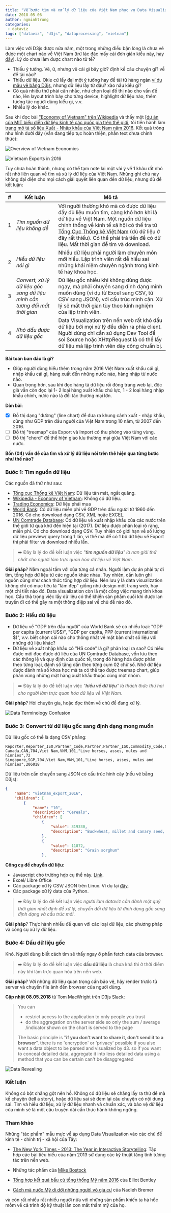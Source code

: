 ```yaml
---
title: "Về bước tìm và xử lý dữ liệu của Việt Nam phục vụ Data Visualization nền web"
date: 2018-05-06
author: ngminhtrung
categories:
 - dataviz
tags: ["dataviz", "d3js", "dataprocessing", "vietnam"]
---
```


Làm việc với D3js được nửa năm, một trong những điều bận lòng là chưa vẽ được một chart nào về Việt Nam (trừ lác đác mấy cái đơn giản kiểu [này](https://ngminhtrung.github.io/d3/vietnam/vn-unemployment-2016), hay [đây](https://ngminhtrung.github.io/d3/vietnam/groupedbar/index.html)). Lý do chưa làm được chart nào tử tế? 
- Thiếu ý tưởng. Vẽ, ừ, nhưng vẽ cái gì bây giờ? định kể câu chuyện gì? về đề tài nào?
- Thiếu dữ liệu. Okie cứ lấy đại một ý tưởng hay đề tài từ hàng ngàn [ví dụ mẫu vẽ bằng D3js](https://github.com/d3/d3/wiki/Gallery), nhưng dữ liệu lấy từ đâu? xào nấu kiểu gì?
- Có quá nhiều thứ phải cân nhắc, như chọn loại đồ thị nào cho vấn đề nào, lên layout trình bày cho từng device, highlight dữ liệu nào, thêm tương tác người dùng kiểu gì, v.v.
- Nhiều lý do khác.

Sau khi đọc bài ["Economy of Vietnam" trên Wikipedia](https://en.wikipedia.org/wiki/Economy_of_Vietnam) và thấy một [[dự án của MIT biểu diễn dữ liệu kinh tế các quốc gia trên thế giới](https://atlas.media.mit.edu/vi/profile/country/vnm/), tôi tiến hành làm [trang mô tả số liệu Xuất - Nhập khẩu của Việt Nam năm 2016](https://ngminhtrung.github.io/d3/vietnam/export/). Kết quả trông như hình dưới đây (vẫn đang tiếp tục hoàn thiện, phần text chưa chính thức):

![Overview of Vietnam Economics](image001_01.gif)

![Vietnam Exports in 2016](image001_02.gif)

Tuy chưa hoàn thành, nhưng có thể tạm note lại một vài ý về 1 khâu rất nhỏ rất nhỏ liên quan về tìm và xử lý dữ liệu của Việt Nam. Nhũng ghi chú này không đại diện cho mọi cách giải quyết liên quan đến dữ liệu, nhưng đủ để kết luận:

| # | Kết luận | Mô tả |
|---|---        |---    |
| 1 | *Tìm nguồn dữ liệu không dễ* | Với người thường khó mà có được dữ liệu đầy đủ liệu muốn tìm, càng khó hơn khi là dữ liệu về Việt Nam. Một nguồn dữ liệu chính thống về kinh tế xã hội có thể tra từ [Tổng Cục Thống kê Việt Nam](https://www.gso.gov.vn/Default.aspx?tabid=217) (dù dữ liệu ở đây rất thiếu). Có thể phải trả tiền để có dữ liệu. Mất thời gian để tìm và download. |
| 2 | *Hiểu dữ liệu nói gì* | Nhiều dữ liệu phải người làm chuyên môn mới hiểu. Lập trình viên rất dễ hiểu sai những khái niệm chuyên ngành trong kinh tế hay khoa học. |
| 3 | *Convert, xử lý dữ liệu gốc sang dữ liệu mình cần tương đối mất thời gian* | Dữ liệu gốc nhiều khi không dùng được ngay, mà phải chuyển sang định dạng mình muốn dùng (ví dụ từ Excel sang CSV, từ CSV sang JSON), với cấu trúc mình cân. Xử lý sẽ mất thời gian tùy theo kinh nghiệm của lập trình viên. |
| 4 | *Khó dấu được dữ liệu gốc* | Data Visualization trên nền web rất khó dấu dữ liệu bởi mọi xử lý đều diễn ra phía client. Người dùng chỉ cần sử dụng Dev Tool để soi Source hoặc XHttpRequest là có thể lấy dữ liệu mà lập trình viên dày công chuẩn bị.| 

**Bài toán ban đầu là gì?** 
- Giúp người dùng hiểu thêm trong năm 2016 Việt Nam xuất khẩu cái gì, nhập khẩu cái gì, hàng xuất đến những nước nào, hàng nhập từ nước nào. 
- Quan trọng hơn, sau khi đọc hàng tá dữ liệu rồi đóng trang web lại, độc giả vẫn còn đọc lại 1- 2 loại hàng xuất khẩu chủ lực, 1 - 2 loại hàng nhập khẩu chính, nước nào là đối tác thương mại lớn.

**Dàn bài**:
- [x] Đồ thị dạng "đường" (line chart) để đưa ra khung cảnh xuất - nhập khẩu, cũng như GDP trên đầu người của Việt Nam trong 10 năm, từ 2007 đến 2016.
- [ ] Đồ thị "treemap" của Export và Import có thu phóng vào từng vùng.
- [ ] Đồ thị "chord" để thể hiện giao lưu thương mại giữa Việt Nam với các nước.

**Bốn (04) vấn đề của tìm và xử lý dữ liệu nói trên thể hiện qua từng bước như thế nào?**

### Bước 1: Tìm nguồn dữ liệu

Các nguồn đã thử như sau:
- [Tổng cục Thống kê Việt Nam](https://www.gso.gov.vn/default.aspx?tabid=629): Dữ liệu tản mát, ngắt quãng. 
- [Wikipedia - Economy of Vietnam](https://en.wikipedia.org/wiki/Economy_of_Vietnam): Không có dữ liệu.
- [Trading Economics](https://tradingeconomics.com): Dữ liệu phải mua
- [World Bank](https://data.worldbank.org/indicator/NY.GDP.PCAP.CD?end=2016&name_desc=false&start=2000&view=chart): Có dữ liệu miễn phí về GDP trên đầu người từ 1960 đến 2016. Có cho download dạng CSV, XML hoặc EXCEL.
- [UN Comtrade Database](https://comtrade.un.org/): Có dữ liệu về xuất nhập khẩu của các nước trên thế giới từ quá khứ đến hiện tại (2017). Dữ liệu được phân loại rõ ràng, miễn phí. Có cho download dạng CSV. Tuy nhiên có giới hạn về số lượng dữ liệu preview/ query trong 1 lần, vì thế mà để có 1 bộ dữ liệu về Export thì phải filter và download nhiều lần.

> ➡️ Đây là lý do để kết luận việc *"**tìm nguồn dữ liệu**" là nan giải thứ nhất cho người làm trực quan hóa dữ liệu về Việt Nam*.

**Giải pháp**? Nằm ngoài tầm với của từng cá nhân. Người làm dự án phải tự đi tìm, tổng hợp dữ liệu từ các nguồn khác nhau. Tuy nhiên, cần luôn ghi nguồn cũng như cách thức tổng hợp dữ liệu. Nên lưu ý là data visualization không chỉ có mục tiêu là "làm đẹp" giống như design một trang web, hay một chi tiết nào đó. Data visualization còn là một công việc mang tính khoa học. Cẩu thả trong việc lấy dữ liệu có thể khiến sản phẩm cuối khi được lan truyền đi có thể gây ra một thông điệp sai về chủ đề nào đó.

### Bước 2: Hiểu dữ liệu

- Dữ liệu về "GDP trên đầu người" của World Bank sẽ có nhiều loại: "GDP per capita (current US$)", "GDP per capita, PPP (current international $)", v.v. biết chọn cái nào cho thống nhất về mặt bản chất số liệu với những dữ liệu khác?
- Dữ liệu về xuất nhập khẩu có "HS code" là gì? phân loại ra sao? Có hiểu được mới đọc được dữ liệu của UN Comtrade Database, vốn lưu theo các thông lệ và quy định của quốc tế, trong đó hàng hóa được phân theo từng loại, đánh số tăng dần theo từng cụm 02 chữ số. Nhờ dữ liệu được đánh mã số khoa học mà ta có thể tạo được treemap chart, giúp phân vùng những mặt hàng xuất khẩu thuộc cùng một nhóm.

> ➡️ Đây là lý do để kết luận việc *"**hiểu về dữ liệu**" là thách thức thứ hai cho người làm trực quan hóa dữ liệu về Việt Nam*.

**Giải pháp**? Hỏi chuyên gia, hoặc đọc thêm về chủ đề đang xử lý.

![Data Terminology Confusion](image002.png)


### Bước 3: Convert từ dữ liệu gốc sang định dạng mong muốn

Dữ liệu gốc có thể là dạng CSV phẳng:

```csv
Reporter,Reporter_ISO,Partner_Code,Partner,Partner_ISO,Commodity_Code,Commodity,Trade_Value
Canada,CAN,704,Viet Nam,VNM,101,"Live horses, asses, mules and hinnies",72
Singapore,SGP,704,Viet Nam,VNM,101,"Live horses, asses, mules and hinnies",206018
```

Dữ liệu trên cần chuyển sang JSON có cấu trúc hình cây (nếu vẽ bằng D3js):

```json 
{
    "name": "vietnam_export_2016",
    "children": [
        {
            "name": "10",
            "description": "Cereals",
            "children": [
                {
                    "value": 319330,
                    "description": "Buckwheat, millet and canary seed, other cereals"
                },
                {
                    "value": 11872,
                    "description": "Grain sorghum"
                },
```

**Công cụ để chuyển dữ liệu**:
- Javascript cho trường hợp cụ thể này. [Link](https://ngminhtrung.github.io/d3/vietnam/export/data-converting.js).
- Excel/ Libre Office
- Các package xử lý CSV/ JSON trên Linux. Ví dụ tại [đây](https://kipalog.com/posts/Xu-ly-CSV-data-voi-csvkit-tren-giao-dien-dong-lenh).
- Các package xử lý data của Python.

> ➡️ Đây là lý do để kết luận việc *người làm dataviz cần dành một quỹ thời gian nhất định để xử lý, chuyển đổi dữ liệu từ định dạng gốc sang định dạng và cấu trúc mới*.

**Giải pháp**? Thực hành nhiều để quen với các loại dữ liệu, các phương pháp và công cụ xử lý dữ liệu.


### Bước 4: Dấu dữ liệu gốc

Khó. Người dùng biết cách tìm sẽ thấy ngay ở phần fetch data của browser.

> ➡️ Đây là lý do để kết luận việc **dấu dữ liệu** là chưa khả thi ở thời điểm này khi làm trực quan hóa trên nền web.

**Giải pháp**? Với những dữ liệu quan trọng cần bảo vệ, hãy render trước từ server và chuyển file ảnh đến browser của người dùng.

**Cập nhật 08.05.2018** từ Tom MacWright trên D3js Slack:
> You can
>- restrict access to the application to only people you trust
>- do the aggregation on the server side so only the sum / average /indicator shown on the chart is served to the page
>
> The basic principle is "**if you don't want to share it, don't send it to a browser**". there is no 'encryption' or 'privacy' possible if you also want a data object to be parsed and visualized by d3. so if you want to conceal detailed data, aggregate it into less detailed data using a method that you can be certain can't be disaggregated

![Data Revealing](image003.png)

### Kết luận

Không có bột chẳng gột nên hồ. Không có dữ liệu sẽ chẳng lấy ra thứ để mà kể chuyện (tell a story), hoặc dữ liệu sai sẽ đem lại câu chuyện có nội dung sai. Tìm và hiểu dữ liệu, xử lý dữ liệu nhanh và chuẩn xác, và bảo vệ dữ liệu của mình sẽ là một câu truyện dài cần thực hành không ngừng.

### Tham khảo

Những "tác phẩm" mẫu mực về áp dụng Data Visualization vào các chủ đề kinh tế - chính trị - xã hội của Tây:

- [The New York Times - 2013: The Year in Interactive Storytelling](http://www.nytimes.com/newsgraphics/2013/12/30/year-in-interactive-storytelling/index.html): Tập hợp các bài tiêu biểu của năm 2013 sử dụng các kỹ thuật tăng tính tương tác trên nền web.

- Những tác phẩm của [Mike Bostock](https://bost.ocks.org/mike/)

- [Tổng hợp kết quả bầu cử tổng thống Mỹ năm 2016](http://graphics.wsj.com/elections/2016/results/) của Elliot Bentley

- [Cách mà nước Mỹ di dời những người vô gia cư](https://www.theguardian.com/us-news/ng-interactive/2017/dec/20/bussed-out-america-moves-homeless-people-country-study) của Nadieh Bremer

và còn rất nhiều rất nhiều người nữa với những sản phẩm khiến ta há hốc mồm về cả trình độ kỹ thuật lẫn con mắt thẩm mỹ của họ.